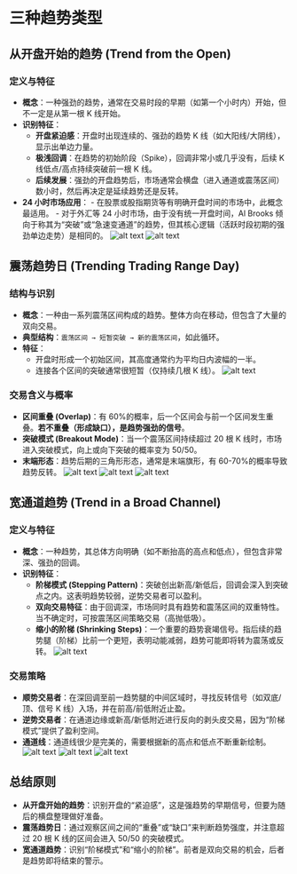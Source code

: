 # 三种趋势类型

## 从开盘开始的趋势 (Trend from the Open)

### 定义与特征

- **概念**：一种强劲的趋势，通常在交易时段的早期（如第一个小时内）开始，但不一定是从第一根 K 线开始。
- **识别特征**：
  - **开盘紧迫感**：开盘时出现连续的、强劲的趋势 K 线（如大阳线/大阴线），显示出单边力量。
  - **极浅回调**：在趋势的初始阶段（Spike），回调非常小或几乎没有，后续 K 线低点/高点持续突破前一根 K 线。
  - **后续发展**：强劲的开盘趋势后，市场通常会横盘（进入通道或震荡区间）数小时，然后再决定是延续趋势还是反转。
- **24 小时市场应用**： - 在股票或股指期货等有明确开盘时间的市场中，此概念最适用。 - 对于外汇等 24 小时市场，由于没有统一开盘时间，Al Brooks 倾向于称其为“突破”或“急速变通道”的趋势，但其核心逻辑（活跃时段初期的强劲单边走势）是相同的。
  ![alt text](image-86.png)
  ![alt text](image-89.png)

## 震荡趋势日 (Trending Trading Range Day)

### 结构与识别

- **概念**：一种由一系列震荡区间构成的趋势。整体方向在移动，但包含了大量的双向交易。
- **典型结构**：`震荡区间 → 短暂突破 → 新的震荡区间`，如此循环。
- **特征**：
  - 开盘时形成一个初始区间，其高度通常约为平均日内波幅的一半。
  - 连接各个区间的突破通常很短暂（仅持续几根 K 线）。
    ![alt text](image-90.png)

### 交易含义与概率

- **区间重叠 (Overlap)**：有 60%的概率，后一个区间会与前一个区间发生重叠。**若不重叠（形成缺口），是趋势强劲的信号**。
- **突破模式 (Breakout Mode)**：当一个震荡区间持续超过 20 根 K 线时，市场进入突破模式，向上或向下突破的概率变为 50/50。
- **末端形态**：趋势后期的三角形形态，通常是末端旗形，有 60-70%的概率导致趋势反转。
  ![alt text](image-91.png)
  ![alt text](image-93.png)
  ![alt text](image-94.png)

## 宽通道趋势 (Trend in a Broad Channel)

### 定义与特征

- **概念**：一种趋势，其总体方向明确（如不断抬高的高点和低点），但包含非常深、强劲的回调。
- **识别特征**：
  - **阶梯模式 (Stepping Pattern)**：突破创出新高/新低后，回调会深入到突破点之内。这表明趋势较弱，逆势交易者可以盈利。
  - **双向交易特征**：由于回调深，市场同时具有趋势和震荡区间的双重特性。当不确定时，可按震荡区间策略交易（高抛低吸）。
  - **缩小的阶梯 (Shrinking Steps)**：一个重要的趋势衰竭信号。指后续的趋势腿（阶梯）比前一个更短，表明动能减弱，趋势可能即将转为震荡或反转。
    ![alt text](image-95.png)

### 交易策略

- **顺势交易者**：在深回调至前一趋势腿的中间区域时，寻找反转信号（如双底/顶、信号 K 线）入场，并在前高/前低附近止盈。
- **逆势交易者**：在通道边缘或新高/新低附近进行反向的剥头皮交易，因为“阶梯模式”提供了盈利空间。
- **通道线**：通道线很少是完美的，需要根据新的高点和低点不断重新绘制。
  ![alt text](image-96.png)
  ![alt text](image-97.png)
  ![alt text](image-98.png)

## 总结原则

- **从开盘开始的趋势**：识别开盘的“紧迫感”，这是强趋势的早期信号，但要为随后的横盘整理做好准备。
- **震荡趋势日**：通过观察区间之间的“重叠”或“缺口”来判断趋势强度，并注意超过 20 根 K 线的区间会进入 50/50 的突破模式。
- **宽通道趋势**：识别“阶梯模式”和“缩小的阶梯”。前者是双向交易的机会，后者是趋势即将结束的警示。
